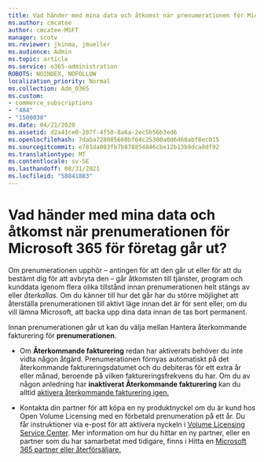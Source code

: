 ```yaml
---
title: Vad händer med mina data och åtkomst när prenumerationen för Microsoft 365 för företag går ut?
ms.author: cmcatee
author: cmcatee-MSFT
manager: scotv
ms.reviewer: jkinma, jmueller
ms.audience: Admin
ms.topic: article
ms.service: o365-administration
ROBOTS: NOINDEX, NOFOLLOW
localization_priority: Normal
ms.collection: Adm_O365
ms.custom:
- commerce_subscriptions
- "484"
- "1500030"
ms.date: 04/21/2020
ms.assetid: d2a41ce0-207f-4f50-8a6a-2ec5b56b3ed6
ms.openlocfilehash: 7daba728085660bf64c25380a0d6468abf8ec015
ms.sourcegitcommit: e781da003fb7b878854846cbe12b13b9dca8df92
ms.translationtype: MT
ms.contentlocale: sv-SE
ms.lasthandoff: 08/31/2021
ms.locfileid: "58841883"
---
```

# <a name="what-happens-to-my-data-and-access-when-my-microsoft-365-for-business-subscription-ends"></a>Vad händer med mina data och åtkomst när prenumerationen för Microsoft 365 för företag går ut?

Om prenumerationen upphör – antingen för att den går ut eller för att du bestämt dig för att avbryta den – går åtkomsten till tjänster, program och kunddata igenom flera olika tillstånd innan prenumerationen helt stängs av eller *återkallas.* Om du känner till hur det går har du större möjlighet att återställa prenumerationen till aktivt läge innan det är för sent eller, om du vill lämna Microsoft, att backa upp dina data innan de tas bort permanent.
  
Innan prenumerationen går ut kan du välja mellan Hantera återkommande fakturering för **prenumerationen**.
  
- Om **Återkommande fakturering** redan har aktiverats behöver du inte vidta någon åtgärd. Prenumerationen förnyas automatiskt  på det återkommande faktureringsdatumet och du debiteras för ett extra år eller månad, beroende på vilken faktureringsfrekvens du har. Om du av någon anledning har **inaktiverat Återkommande fakturering** kan du alltid [aktivera återkommande fakturering igen.](https://docs.microsoft.com/microsoft-365/commerce/subscriptions/renew-your-subscription#turn-recurring-billing-off-or-on)

- Kontakta din partner för att köpa en ny produktnyckel om du är kund hos Open Volume Licensing med en förbetald prenumeration på ett år. Du får instruktioner via e-post för att aktivera nyckeln i [Volume Licensing Service Center](https://go.microsoft.com/fwlink/p/?LinkID=282016). Mer information om hur du hittar en ny partner, eller en partner som du har samarbetat med tidigare, finns i Hitta en [Microsoft 365 partner eller återförsäljare.](https://docs.microsoft.com/microsoft-365/admin/manage/find-your-partner-or-reseller)